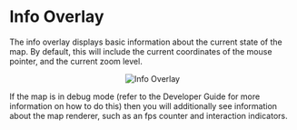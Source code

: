 # Info Overlay

The info overlay displays basic information about the current state of
the map. By default, this will include the current coordinates of the
mouse pointer, and the current zoom level.

<div style="text-align: center">

![Info
Overlay](../constellation/CoreMapView/src/au/gov/asd/tac/constellation/views/mapview/docs/resources/MapOverlayInfo.png)

</div>

If the map is in debug mode (refer to the Developer Guide for more
information on how to do this) then you will additionally see
information about the map renderer, such as an fps counter and
interaction indicators.
